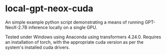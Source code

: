 # local-gpt-neox-cuda

 An simple example python script demonstrating a means of running GPT-NeoX-2.7B inference locally on a single GPU.
 
 Tested under Windows using Anaconda using transformers 4.24.0. Requires an installation of torch, with the appropriate cuda version as per the   system's installed cuda drivers.
